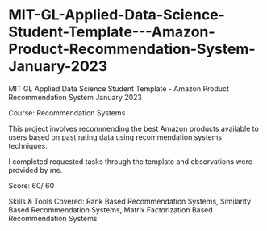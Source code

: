 # MIT-GL-Applied-Data-Science-Student-Template---Amazon-Product-Recommendation-System-January-2023
MIT GL Applied Data Science Student Template - Amazon Product Recommendation System January 2023

Course: Recommendation Systems

This project involves recommending the best Amazon products available to users based on past rating data using recommendation systems techniques. 

I completed requested tasks through the template and observations were provided by me.

Score: 60/ 60

Skills & Tools Covered:
Rank Based Recommendation Systems, 
Similarity Based Recommendation Systems, 
Matrix Factorization Based Recommendation Systems
